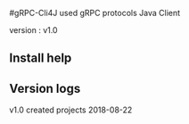 #gRPC-Cli4J
  used gRPC protocols Java Client
  
  version : v1.0
## Install help

## Version logs
v1.0 created projects 2018-08-22
